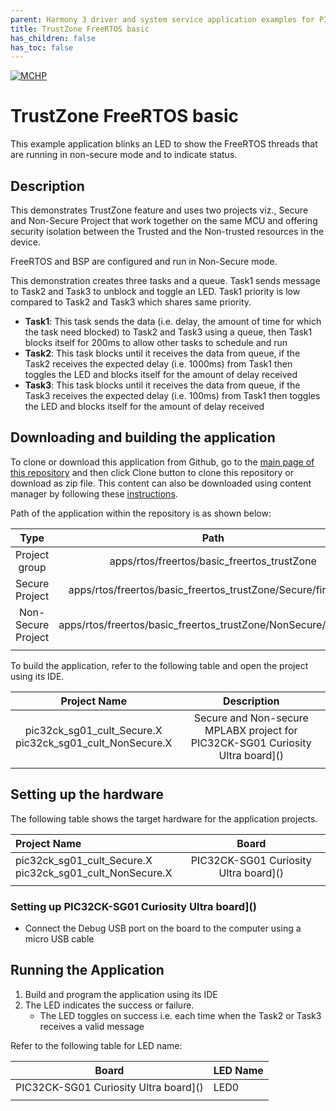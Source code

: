 ```yaml
---
parent: Harmony 3 driver and system service application examples for PIC32CK SG/GC family
title: TrustZone FreeRTOS basic 
has_children: false
has_toc: false
---
```


[![MCHP](https://www.microchip.com/ResourcePackages/Microchip/assets/dist/images/logo.png)](https://www.microchip.com)

# TrustZone FreeRTOS basic

This example application blinks an LED to show the FreeRTOS threads that are running in non-secure mode and to indicate status.

## Description

This demonstrates TrustZone feature and uses two projects viz., Secure and Non-Secure Project that work together on the same
MCU and offering security isolation between the Trusted and the Non-trusted resources in the device.

FreeRTOS and BSP are configured and run in Non-Secure mode.

This demonstration creates three tasks and a queue. Task1 sends message to Task2 and Task3 to unblock and toggle an LED. Task1 priority is low compared to Task2 and Task3 which shares same priority.

- **Task1**: This task sends the data (i.e. delay, the amount of time for which the task need blocked) to Task2 and Task3 using a queue, then Task1 blocks itself for 200ms to allow other tasks to schedule and run
- **Task2**: This task blocks until it receives the data from queue, if the Task2 receives the expected delay (i.e. 1000ms) from Task1 then toggles the LED and blocks itself for the amount of delay received
- **Task3**: This task blocks until it receives the data from queue, if the Task3 receives the expected delay (i.e. 100ms) from Task1 then toggles the LED and blocks itself for the amount of delay received

## Downloading and building the application

To clone or download this application from Github, go to the [main page of this repository](https://github.com/Microchip-MPLAB-Harmony/core_apps_pic32ck_sg_gc) and then click Clone button to clone this repository or download as zip file.
This content can also be downloaded using content manager by following these [instructions](https://github.com/Microchip-MPLAB-Harmony/contentmanager/wiki).

Path of the application within the repository is as shown below:

| Type        | Path                         |
|:-----------:|:----------------------------:|
| Project group | apps/rtos/freertos/basic_freertos_trustZone |
|Secure Project|  apps/rtos/freertos/basic_freertos_trustZone/Secure/firmware |
|Non-Secure Project|  apps/rtos/freertos/basic_freertos_trustZone/NonSecure/firmware |
||||

To build the application, refer to the following table and open the project using its IDE.

| Project Name      | Description                                    |
| :-----------------: | :----------------------------------------------: |
| pic32ck_sg01_cult_Secure.X <br> pic32ck_sg01_cult_NonSecure.X | Secure and Non-secure MPLABX project for PIC32CK-SG01 Curiosity Ultra board]() |
|||

## Setting up the hardware

The following table shows the target hardware for the application projects.

| Project Name| Board|
|:---------|:---------:|
| pic32ck_sg01_cult_Secure.X <br> pic32ck_sg01_cult_NonSecure.X | PIC32CK-SG01 Curiosity Ultra board]() |
|||

### Setting up PIC32CK-SG01 Curiosity Ultra board]()

- Connect the Debug USB port on the board to the computer using a micro USB cable

## Running the Application

1. Build and program the application using its IDE
2. The LED indicates the success or failure.
    - The LED toggles on success i.e. each time when the Task2 or Task3 receives a valid message

Refer to the following table for LED name:

| Board | LED Name |
| ----- | -------- |
|  PIC32CK-SG01 Curiosity Ultra board]() | LED0 |
|||
